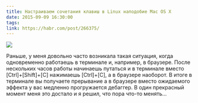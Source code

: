 ```yaml
---
title: Настраиваем сочетания клавиш в Linux наподобие Mac OS X
date: 2015-09-09 16:30:00
tags:
link: https://habr.com/post/266375/
---
```


![](https://habrastorage.org/files/8f1/55e/18d/8f155e18dc4b4f1f80113941c5ad32ab.png)

Раньше, у меня довольно часто возникала такая ситуация, когда одновременно работаешь в терминале и, например, в браузере.
После нескольких часов работы начинаешь путаться и в терминале вместо [Ctrl]+[Shift]+[C] нажимаешь [Ctrl]+[C], а в браузере наоборот. В итоге в терминале вы получаете прерывание а в браузере вместо ожидаемого эффекта у вас медленно прогружается дебаггер.
В один прекрасный момент меня это достало и я решил, что пора что-то менять…
<!-- more -->
